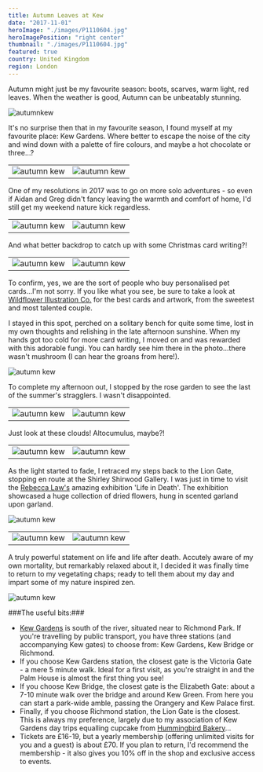 ```yaml
---
title: Autumn Leaves at Kew
date: "2017-11-01"
heroImage: "./images/P1110604.jpg"
heroImagePosition: "right center"
thumbnail: "./images/P1110604.jpg"
featured: true
country: United Kingdom
region: London
---
```


Autumn might just be my favourite season: boots, scarves, warm light, red leaves. When the weather is good, Autumn can be unbeatably stunning.

![autumnkew](./images/P1110491.jpg)

It's no surprise then that in my favourite season, I found myself at my favourite place: Kew Gardens. Where better to escape the noise of the city and wind down with a palette of fire colours, and maybe a hot chocolate or three...?

|  |  |
| --- | --- |
| ![autumn kew](./images/P1110559.jpg) | ![autumn kew](./images/P1110498.jpg)


One of my resolutions in 2017 was to go on more solo adventures - so even if Aidan and Greg didn't fancy leaving the warmth and comfort of home, I'd still get my weekend nature kick regardless.

|  |  |
| --- | --- |
| ![autumn kew](./images/P1110511.jpg) | ![autumn kew](./images/P1110515.jpg)

And what better backdrop to catch up with some Christmas card writing?!

|  |  |
| --- | --- |
| ![autumn kew](./images/P1110577.jpg) | ![autumn kew](./images/P1110571.jpg)

To confirm, yes, we are the sort of people who buy personalised pet cards...I'm not sorry. If you like what you see, be sure to take a look at [Wildflower Illustration Co.](https://www.wildflowerillustrationco.com/) for the best cards and artwork, from the sweetest and most talented couple.

I stayed in this spot, perched on a solitary bench for quite some time, lost in my own thoughts and relishing in the late afternoon sunshine. When my hands got too cold for more card writing, I moved on and was rewarded with this adorable fungi. You can hardly see him there in the photo...there wasn't mushroom (I can hear the groans from here!).

![autumn kew](./images/P1110552.jpg)

To complete my afternoon out, I stopped by the rose garden to see the last of the summer's stragglers. I wasn't disappointed.

|  |  |
| --- | --- |
| ![autumn kew](./images/P1110583.jpg) | ![autumn kew](./images/P1110595.jpg)

Just look at these clouds! Altocumulus, maybe?!

|  |  |
| --- | --- |
| ![autumn kew](./images/P1110596.jpg) | ![autumn kew](./images/P1110591.jpg)

As the light started to fade, I retraced my steps back to the Lion Gate, stopping en route at the Shirley Shirwood Gallery. I was just in time to visit the [Rebecca Law's](https://www.rebeccalouiselaw.com/) amazing exhibition 'Life in Death'. The exhibition showcased a huge collection of dried flowers, hung in scented garland upon garland.

![autumn kew](./images/P1110635.jpg)

|  |  |
| --- | --- |
| ![autumn kew](./images/P1110617.jpg) | ![autumn kew](./images/P1110624.jpg)

A truly powerful statement on life and life after death. Accutely aware of my own mortality, but remarkably relaxed about it, I decided it was finally time to return to my vegetating chaps; ready to tell them about my day and impart some of my nature inspired zen.

![autumn kew](./images/P1110613.jpg)

###The useful bits:###
- [Kew Gardens](https://www.kew.org/kew-gardens/plan-your-visit-to-kew-gardens/getting-here) is south of the river, situated near to Richmond Park. If you're travelling by public transport, you have three stations (and accompanying Kew gates) to choose from: Kew Gardens, Kew Bridge or Richmond.
- If you choose Kew Gardens station, the closest gate is the Victoria Gate - a mere 5 minute walk. Ideal for a first visit, as you're straight in and the Palm House is almost the first thing you see!
- If you choose Kew Bridge, the closest gate is the Elizabeth Gate: about a 7-10 minute walk over the bridge and around Kew Green. From here you can start a park-wide amble, passing the Orangery and Kew Palace first.
- Finally, if you choose Richmond station, the Lion Gate is the closest. This is always my preference, largely due to my association of Kew Gardens day trips equalling cupcake from [Hummingbird Bakery](https://hummingbirdbakery.com/)...
- Tickets are £16-19, but a yearly membership (offering unlimited visits for you and a guest) is about £70. If you plan to return, I'd recommend the membership - it also gives you 10% off in the shop and exclusive access to events.